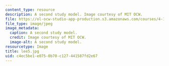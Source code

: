 ```yaml
---
content_type: resource
description: A second study model. Image courtesy of MIT OCW.
file: https://ol-ocw-studio-app-production.s3.amazonaws.com/courses/4-125b-architecture-studio-building-in-landscapes-fall-2005/c4ec5be1e0750b70c127441587fd2e67_lee5.jpg
file_type: image/jpeg
image_metadata:
  caption: A second study model.
  credit: Image courtesy of MIT OCW.
  image-alt: A second study model.
resourcetype: Image
title: lee5.jpg
uid: c4ec5be1-e075-0b70-c127-441587fd2e67
---
```

